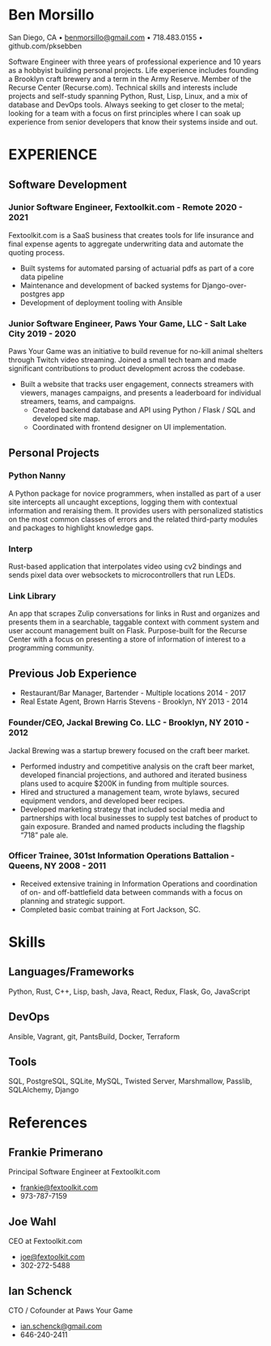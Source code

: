 # Ben Morsillo
San Diego, CA • benmorsillo@gmail.com • 718.483.0155 • github.com/pksebben

Software Engineer with three years of professional experience and 10 years as a hobbyist building personal projects. Life experience includes founding a Brooklyn craft brewery and a term in the Army Reserve.  Member of the Recurse Center (Recurse.com).  Technical skills and interests include projects and self-study spanning Python, Rust, Lisp, Linux, and a mix of database and DevOps tools.  Always seeking to get closer to the metal; looking for a team with a focus on first principles where I can soak up experience from senior developers that know their systems inside and out.

# EXPERIENCE
## Software Development

### Junior Software Engineer, Fextoolkit.com - Remote	2020 - 2021
Fextoolkit.com is a SaaS business that creates tools for life insurance and final expense agents to aggregate underwriting data and automate the quoting process.
 - Built systems for automated parsing of actuarial pdfs as part of a core data pipeline
 - Maintenance and development of backed systems for Django-over-postgres app
 - Development of deployment tooling with Ansible

### Junior Software Engineer, Paws Your Game, LLC - Salt Lake City	2019 - 2020
Paws Your Game was an initiative to build revenue for no-kill animal shelters through Twitch video streaming.
Joined a small tech team and made significant contributions to product development across the codebase.
 - Built a website that tracks user engagement, connects streamers with viewers, manages campaigns, and presents a leaderboard for individual streamers, teams, and campaigns.
   - Created backend database and API using Python / Flask / SQL and developed site map.
   - Coordinated with frontend designer on UI implementation.

## Personal Projects

### Python Nanny 
A Python package for novice programmers, when installed as part of a user site intercepts all uncaught exceptions, logging them with contextual information and reraising them. It provides users with personalized statistics on the most common classes of errors and the related third-party modules and packages to highlight knowledge gaps.

### Interp 
Rust-based application that interpolates video using cv2 bindings and sends pixel data over websockets to microcontrollers that run LEDs.

### Link Library
An app that scrapes Zulip conversations for links in Rust and organizes and presents them in a searchable, taggable context with comment system and user account management built on Flask.  Purpose-built for the Recurse Center with a focus on presenting a store of information of interest to a programming community.


## Previous Job Experience
 - Restaurant/Bar Manager, Bartender - Multiple locations	2014 - 2017
 - Real Estate Agent, Brown Harris Stevens - Brooklyn, NY	2013 - 2014

### Founder/CEO, Jackal Brewing Co. LLC - Brooklyn, NY 	2010 - 2012
Jackal Brewing was a startup brewery focused on the craft beer market. 
 - Performed industry and competitive analysis on the craft beer market, developed financial projections, and authored and iterated business plans used to acquire $200K in funding from multiple sources.
 - Hired and structured a management team, wrote bylaws, secured equipment vendors, and developed beer recipes.
 - Developed marketing strategy that included social media and partnerships with local businesses to supply test batches of product to gain exposure. Branded and named products including the flagship “718” pale ale.

### Officer Trainee, 301st Information Operations Battalion - Queens, NY	2008 - 2011
 - Received extensive training in Information Operations and coordination of on- and off-battlefield data between commands with a focus on planning and strategic support.
 - Completed basic combat training at Fort Jackson, SC.


# Skills
## Languages/Frameworks
Python, Rust, C++, Lisp, bash, Java, React, Redux, Flask, Go,  JavaScript
## DevOps
Ansible, Vagrant, git, PantsBuild, Docker, Terraform
## Tools
SQL, PostgreSQL, SQLite, MySQL, Twisted Server, Marshmallow, Passlib, SQLAlchemy, Django

# References
## Frankie Primerano 
Principal Software Engineer at Fextoolkit.com 
 - frankie@fextoolkit.com
 - 973-787-7159

## Joe Wahl 
CEO at Fextoolkit.com 
 - joe@fextoolkit.com 
 - 302-272-5488

## Ian Schenck 
CTO / Cofounder at Paws Your Game
 - ian.schenck@gmail.com
 - 646-240-2411 
